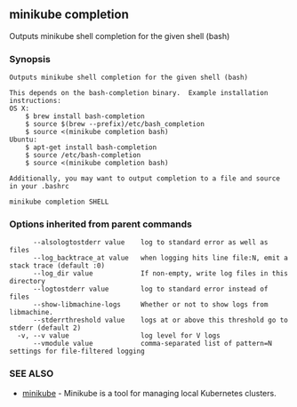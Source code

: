 ## minikube completion

Outputs minikube shell completion for the given shell (bash)

### Synopsis



	Outputs minikube shell completion for the given shell (bash)

	This depends on the bash-completion binary.  Example installation instructions:
	OS X:
		$ brew install bash-completion
		$ source $(brew --prefix)/etc/bash_completion
		$ source <(minikube completion bash)
	Ubuntu:
		$ apt-get install bash-completion
		$ source /etc/bash-completion
		$ source <(minikube completion bash)

	Additionally, you may want to output completion to a file and source in your .bashrc


```
minikube completion SHELL
```

### Options inherited from parent commands

```
      --alsologtostderr value    log to standard error as well as files
      --log_backtrace_at value   when logging hits line file:N, emit a stack trace (default :0)
      --log_dir value            If non-empty, write log files in this directory
      --logtostderr value        log to standard error instead of files
      --show-libmachine-logs     Whether or not to show logs from libmachine.
      --stderrthreshold value    logs at or above this threshold go to stderr (default 2)
  -v, --v value                  log level for V logs
      --vmodule value            comma-separated list of pattern=N settings for file-filtered logging
```

### SEE ALSO
* [minikube](minikube.md)	 - Minikube is a tool for managing local Kubernetes clusters.

